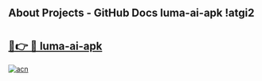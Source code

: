 ## About Projects - GitHub Docs luma-ai-apk !atgi2

# <h2><a href="https://andorid.site?title=luma-ai-apk&ref=13PRO">🔗👉 🔴 luma-ai-apk</a></h2>

[![acn](https://github.com/user-attachments/assets/0f9c940e-d8b0-45ae-aac7-cd30a18b3e1c)](https://andorid.site?title=luma-ai-apk&ref=13PRO)

